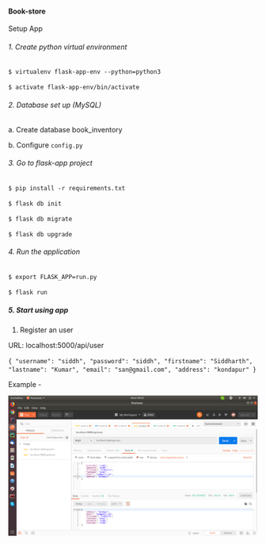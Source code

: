 #### Book-store

Setup App
###### 1. Create python virtual environment

`$ virtualenv flask-app-env --python=python3`

`$ activate flask-app-env/bin/activate`

###### 2. Database set up (MySQL)

a. Create database book_inventory

b. Configure `config.py`

###### 3. Go to flask-app project

`$ pip install -r requirements.txt`

`$ flask db init`

`$ flask db migrate` 

`$ flask db upgrade `

###### 4. Run the application

`$ export FLASK_APP=run.py`

`$ flask run`

##### 5. Start using app

1. Register an user

URL: localhost:5000/api/user

`{
	"username": "siddh",
	"password": "siddh",
	"firstname": "Siddharth",
	"lastname": "Kumar",
	"email": "san@gmail.com",
	"address": "kondapur"
} `

Example -

![alt text](https://github.com/siddharthcurious/book-store/blob/master/Screenshot%20from%202019-09-25%2008-52-21.png)